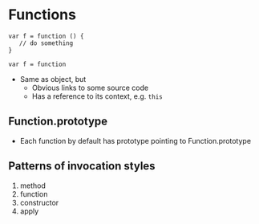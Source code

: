 # Functions

    var f = function () {
       // do something
    }
    
    var f = function 

- Same as object, but 
  - Obvious links to some source code
  - Has a reference to its context, e.g. `this`

## Function.prototype

- Each function by default has prototype pointing to Function.prototype

## Patterns of invocation styles

1. method
1. function
1. constructor
1. apply

